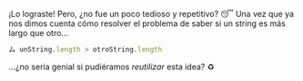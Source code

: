 ¡Lo lograste! Pero, ¿no fue un poco tedioso y repetitivo? :sleeping: Una vez que ya nos dimos cuenta cómo resolver el problema de saber si un string es más largo que otro...

```javascript
ム unString.length > otroString.length
```

...¿no sería genial si pudiéramos _reutilizar_ esta idea? :recycle:
